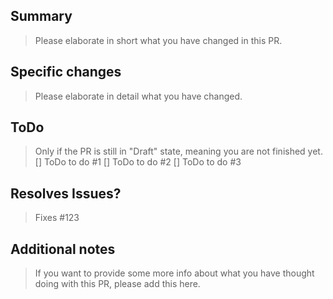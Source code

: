 ## Summary
> Please elaborate in short what you have changed in this PR.

## Specific changes
> Please elaborate in detail what you have changed.

## ToDo
> Only if the PR is still in "Draft" state, meaning you are not finished yet.
> [] ToDo to do #1
> [] ToDo to do #2
> [] ToDo to do #3

## Resolves Issues?
> Fixes #123

## Additional notes
> If you want to provide some more info about what you have thought doing with this PR, please add this here.
